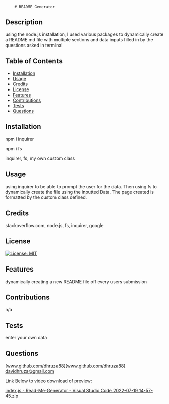
        # README Generator

## Description
using the node.js installation, I used various packages to dynamically create a README.md file with multiple sections and data inputs filled in by the questions asked in terminal


## Table of Contents

- [Installation](#installation)
- [Usage](#usage)
- [Credits](#credits)
- [License](#license)
- [Features](#features)
- [Contributions](#contributions)
- [Tests](#tests)
- [Questions](#questions)


## Installation
npm i inquirer

npm i fs

inquirer, fs, my own custom class

## Usage
using inquirer to be able to prompt the user for the data. Then using fs to dynamically create the file using the inputted Data. The page created is formatted by the custom class defined.

## Credits
stackoverflow.com, node.js, fs, inquirer, google

## License
[![License: MIT](https://img.shields.io/badge/License-MIT-yellow.svg)](https://opensource.org/licenses/MIT)


## Features
dynamically creating a new README file off every users submission

## Contributions
n/a

## Tests
enter your own data

## Questions
[www.github.com/dhruza88](www.github.com/dhruza88) <br />
davidhruza@gmail.com

Link Below to video download of preview:

[index.js - Read-Me-Generator - Visual Studio Code 2022-07-19 14-57-45.zip](https://github.com/dhruza88/Read-Me-Generator/files/9145014/index.js.-.Read-Me-Generator.-.Visual.Studio.Code.2022-07-19.14-57-45.zip)
